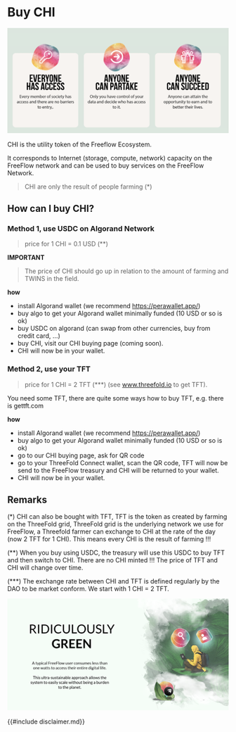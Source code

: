 # Buy CHI

![](img/anyone_can_do.png)  

CHI is the utility token of the Freeflow Ecosystem.

It corresponds to Internet (storage, compute, network) capacity on the FreeFlow network and can be used to buy services on the FreeFlow Network.

> CHI are only the result of people farming (*)


## How can I buy CHI?

### Method 1, use USDC on Algorand Network

> price for 1 CHI = 0.1 USD (**)

**IMPORTANT**

> The price of CHI should go up in relation to the amount of farming and TWINS in the field.


**how**

- install Algorand wallet (we recommend https://perawallet.app/)
- buy algo to get your Algorand wallet minimally funded (10 USD or so is ok)
- buy USDC on algorand (can swap from other currencies, buy from credit card, ...)
- buy CHI, visit our CHI buying page (coming soon).
- CHI will now be in your wallet.


### Method 2, use your TFT

> price for 1 CHI = 2 TFT (***) (see www.threefold.io to get TFT).

You need some TFT, there are quite some ways how to buy TFT, e.g. there is gettft.com

**how**

- install Algorand wallet (we recommend https://perawallet.app/)
- buy algo to get your Algorand wallet minimally funded (10 USD or so is ok)
- go to our CHI buying page, ask for QR code 
- go to your ThreeFold Connect wallet, scan the QR code, TFT will now be send to the FreeFlow treasury and CHI will be returned to your wallet.
- CHI will now be in your wallet.

## Remarks

(*) CHI can also be bought with TFT, TFT is the token as created by farming on the ThreeFold grid, ThreeFold grid is the underlying network we use for FreeFlow, a Threefold farmer can exchange to CHI at the rate of the day (now 2 TFT for 1 CHI). This means every CHI is the result of farming !!!

(**) When you buy using USDC, the treasury will use this USDC to buy TFT and then switch to CHI. There are no CHI minted !!! The price of TFT and CHI will change over time.

(***) The exchange rate between CHI and TFT is defined regularly by the DAO to be market conform. We start with 1 CHI = 2 TFT.



![](img/twin_green.png)  



{{#include disclaimer.md}}


